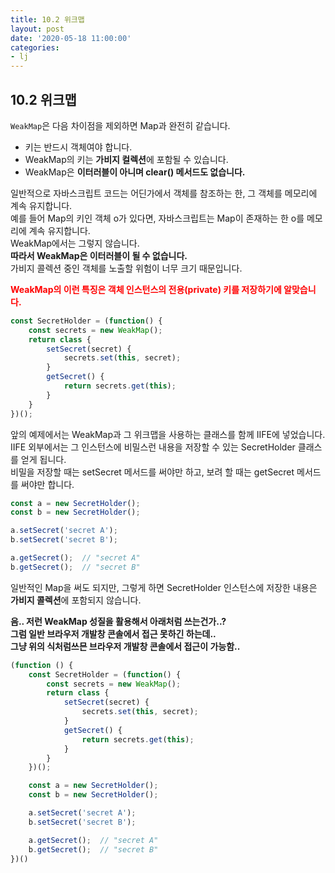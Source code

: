 ```yaml
---
title: 10.2 위크맵
layout: post
date: '2020-05-18 11:00:00'
categories:
- lj
---
```


## 10.2 위크맵

`WeakMap`은 다음 차이점을 제외하면 Map과 완전히 같습니다.

* 키는 반드시 객체여야 합니다.
* WeakMap의 키는 **가비지 컬렉션**에 포함될 수 있습니다.
* WeakMap은 **이터러블이 아니며 clear() 메서드도 없습니다.**

일반적으로 자바스크립트 코드는 어딘가에서 객체를 참조하는 한, 그 객체를 메모리에 계속 유지합니다.  
예를 들어 Map의 키인 객체 o가 있다면, 자바스크립트는 Map이 존재하는 한 o를 메모리에 계속 유지합니다.  
WeakMap에서는 그렇지 않습니다.  
**따라서 WeakMap은 이터러블이 될 수 없습니다.**  
가비지 콜렉션 중인 객체를 노출할 위험이 너무 크기 때문입니다.

<span style="color:red">**WeakMap의 이런 특징은 객체 인스턴스의 전용(private) 키를 저장하기에 알맞습니다.**</span>

```javascript
const SecretHolder = (function() {
    const secrets = new WeakMap();
    return class {
        setSecret(secret) {
            secrets.set(this, secret);
        }
        getSecret() {
            return secrets.get(this);
        }       
    }
})();
```

앞의 예제에서는 WeakMap과 그 위크맵을 사용하는 클래스를 함께 IIFE에 넣었습니다.  
IIFE 외부에서는 그 인스턴스에 비밀스런 내용을 저장할 수 있는 SecretHolder 클래스를 얻게 됩니다.  
비밀을 저장할 때는 setSecret 메서드를 써야만 하고, 보려 할 때는 getSecret 메서드를 써야만 합니다.

```javascript
const a = new SecretHolder();
const b = new SecretHolder();

a.setSecret('secret A');
b.setSecret('secret B');

a.getSecret();  // "secret A"
b.getSecret();  // "secret B"
```

일반적인 Map을 써도 되지만, 그렇게 하면 SecretHolder 인스턴스에 저장한 내용은 **가비지 콜렉션**에 포함되지 않습니다. 

**음.. 저런 WeakMap 성질을 활용해서 아래처럼 쓰는건가..?**  
**그럼 일반 브라우저 개발창 콘솔에서 접근 못하긴 하는데..**  
**그냥 위의 식처럼쓰믄 브라우저 개발창 콘솔에서 접근이 가능함..**

```javascript
(function () {
    const SecretHolder = (function() {
        const secrets = new WeakMap();
        return class {
            setSecret(secret) {
                secrets.set(this, secret);
            }
            getSecret() {
                return secrets.get(this);
            }
        }
    })();

    const a = new SecretHolder();
    const b = new SecretHolder();

    a.setSecret('secret A');
    b.setSecret('secret B');

    a.getSecret();  // "secret A"
    b.getSecret();  // "secret B"
})()
```